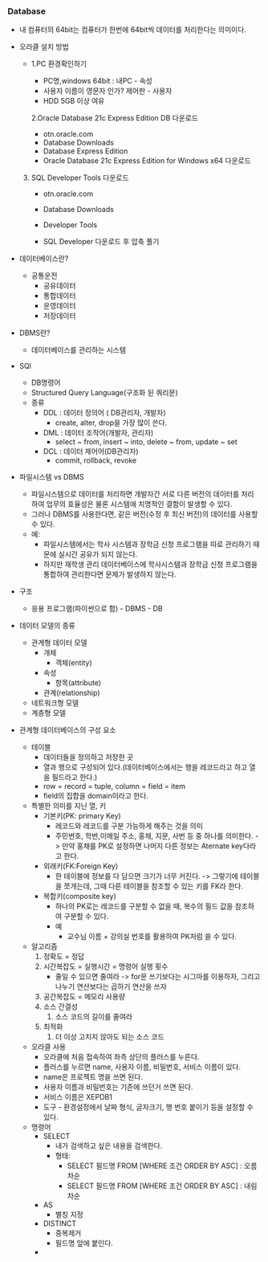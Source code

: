### Database

+ 내 컴퓨터의 64bit는 컴퓨터가 한번에 64bit씩 데이터를 처리한다는 의미이다. 

+ 오라클 설치 방법

   + 1.PC 환경확인하기

     + PC명,windows 64bit : 내PC - 속성
     + 사용자 이름이 영문자 인가? 제어판 - 사용자
     + HDD 5GB 이상 여유

     2.Oracle Database 21c Express Edition DB 다운로드

     + otn.oracle.com 
     + Database Downloads 
     + Database Express Edition 
     + Oracle Database 21c Express Edition for Windows x64 다운로드

  3. SQL Developer Tools 다운로드

     - otn.oracle.com 

     - Database Downloads

     - Developer Tools 

     - SQL Developer 다운로드 후 압축  풀기

+ 데이터베이스란?

  + 공통운전
    + 공유데이터
    + 통합데이터
    + 운영데이터
    + 저장데이터

+ DBMS란?

  + 데이터베이스를 관리하는 시스템

+ SQl

  + DB명령어
  + Structured Query Language(구조화 된 쿼리문)
  + 종류
    + DDL : 데이터 정의어 ( DB관리자, 개발자)
      + create, alter, drop을 가장 많이 쓴다.
    + DML : 데이터 조작어(개발자, 관리자)
      + select ~ from, insert ~ into, delete ~ from, update ~ set
    + DCL : 데이터 제어어(DB관리자)
      + commit, rollback, revoke

+ 파일시스템  vs DBMS

  + 파일시스템으로 데이터를 처리하면 개발자간 서로 다른 버전의 데이터를 처리하여 업무의 효율성은 물론 시스템에 치명적인 결함이 발생할 수 있다.
  + 그러나 DBMS를 사용한다면, 같은 버전(수정 후 최신 버전)의 데이터를 사용할 수 있다.
  + 예:
    + 파일시스템에서는 학사 시스템과 장학금 신청 프로그램을 따로 관리하기 때문에 실시간 공유가 되지 않는다.
    + 하지만 재학생 관리 데이터베이스에 학사시스템과 장학금 신청 프로그램을 통합하여 관리한다면 문제가 발생하지 않는다.

+ 구조

  + 응용 프로그램(파이썬으로 함) - DBMS - DB

+ 데이터 모델의 종류

  + 관계형 데이터 모델
    + 개체
      + 객체(entity)
    + 속성
      + 항목(attribute)
    + 관계(relationship)
  + 네트워크형 모델
  + 계층형 모델

+ 관계형 데이터베이스의 구성 요소

  + 테이블
    + 데이터들을 정의하고 저장한 곳
    + 열과 행으로 구성되어 있다.(데이터베이스에서는 행을 레코드라고 하고 열을 필드라고 한다.)
    + row = record = tuple, column = field = item
    + field의 집합을 domain이라고 한다.
  + 특별한 의미를 지닌 열, 키
    + 기본키(PK: primary Key)
      + 레코드와 레코드를 구분 가능하게 해주는 것을 의미 
      + 주민번호, 학번,이메일 주소, 홍채, 지문, 사번 등 중 하나를 의미한다. -> 만약 홍채를 PK로 설정하면 나머지 다른 정보는 Aternate key다라고 한다.  
    + 외래키(FK:Foreign Key)
      + 한 테이블에 정보를 다 담으면 크기가 너무 커진다. -> 그렇기에 테이블을 쪼개는데, 그때 다른 테이블을 참조할 수 있는 키를 FK라 한다.
    + 복합키(composite key)
      + 하나의 PK로는 레코드를 구분할 수 없을 때, 복수의 필드 값을 참조하여 구분할 수 있다.
      + 예
        + 교수님 이름 + 강의실 번호를 활용하여 PK처럼 쓸 수 있다.
  + 알고리즘
    1. 정확도 = 정답
    2. 시간복잡도 = 실행시간 = 명령어 실행 횟수
       + 줄일 수 있으면 줄여라 -> for문 쓰기보다는 시그마를 이용하자, 그리고 나누기 연산보다는 곱하기 연산을 쓰자
    3. 공간복잡도 = 메모리 사용량
    4. 소스 간결성
       1. 소스 코드의 길이를 줄여라
    5. 최적화
       1. 더 이상 고치지 않아도 되는 소스 코드
  + 오라클 사용
    + 오라클에 처음 접속하여 좌측 상단의 플러스를 누른다.
    + 플러스를 누르면 name, 사용자 이름, 비밀번호, 서비스 이름이 있다.
    + name은 프로젝트 명을 쓰면 된다.
    + 사용자 이름과 비밀번호는 기존에 쓰던거 쓰면 된다.
    + 서비스 이름은 XEPDB1
    + 도구 - 환경설정에서 날짜 형식, 글자크기, 행 번호 붙이기 등을 설정할 수 있다.
  + 명령어
    + SELECT 
      + 내가 검색하고 싶은 내용을 검색한다.
      + 형태: 
        + SELECT 필드명 FROM [WHERE 조건 ORDER BY ASC] : 오름차순
        + SELECT 필드명 FROM [WHERE 조건 ORDER BY ASC] : 내림차순
    + AS 
      + 별칭 지정
    + DISTINCT
      + 중복제거
      + 필드명 앞에 붙인다.
    + 